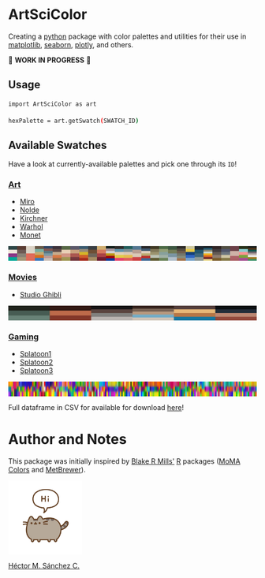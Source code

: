 # ArtSciColor

Creating a [python](https://www.python.org/) package with color palettes and utilities for their use in [matplotlib](https://matplotlib.org/), [seaborn](https://seaborn.pydata.org/), [plotly](https://plotly.com/python/), and others.

:construction: **WORK IN PROGRESS** :construction:


## Usage

```bash
import ArtSciColor as art

hexPalette = art.getSwatch(SWATCH_ID)
```


## Available Swatches

Have a look at currently-available palettes and pick one through its `ID`!

### [Art](./ArtSciColor/swatches/Art.md)

* [Miro](./ArtSciColor/swatches/Miro.md)
* [Nolde](./ArtSciColor/swatches/Nolde.md)
* [Kirchner](./ArtSciColor/swatches/Kirchner.md)
* [Warhol](./ArtSciColor/swatches/Kirchner.md)
* [Monet](./ArtSciColor/swatches/Monet.md)

<img src="./ArtSciColor/media/swatches/Art.jpg" height="30px" width='100%' align="middle"><br>

### [Movies](./ArtSciColor/swatches/Movies.md)

* [Studio Ghibli](./ArtSciColor/swatches/Ghibli.md)

<img src="./ArtSciColor/media/swatches/Movies.jpg" height="30px" width='100%' align="middle"><br>

### [Gaming](./ArtSciColor/swatches/Gaming.md)

* [Splatoon1](./ArtSciColor/swatches/Splatoon1.md)
* [Splatoon2](./ArtSciColor/swatches/Splatoon2.md)
* [Splatoon3](./ArtSciColor/swatches/Splatoon3.md)

<img src="./ArtSciColor/media/swatches/Gaming.jpg" height="30px" width='100%' align="middle"><br>

Full dataframe in CSV for available for download [here](./ArtSciColor/data/DB.csv)!

# Author and Notes

This package was initially inspired by [Blake R Mills'](https://github.com/BlakeRMills/MetBrewer) [R](https://www.r-project.org/about.html) packages ([MoMA Colors](https://github.com/BlakeRMills/MoMAColors) and [MetBrewer](https://github.com/BlakeRMills/MetBrewer)).

<img src="./ArtSciColor/media/about-pusheen.jpeg" height="150px" align="middle"><br>

[Héctor M. Sánchez C.](https://chipdelmal.github.io/)
